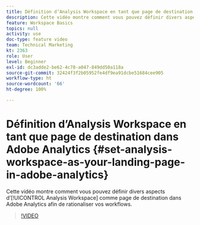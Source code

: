 ```yaml
---
title: Définition dʼAnalysis Workspace en tant que page de destination dans Adobe Analytics
description: Cette vidéo montre comment vous pouvez définir divers aspects d’Analysis Workspace comme page de destination dans Adobe Analytics afin de rationaliser vos workflows.
feature: Workspace Basics
topics: null
activity: use
doc-type: feature video
team: Technical Marketing
kt: 2363
role: User
level: Beginner
exl-id: dc3adde2-be62-4c78-a047-849dd50a118a
source-git-commit: 32424f3f2b05952fe4df9ea91dcbe51684cee905
workflow-type: ht
source-wordcount: '66'
ht-degree: 100%

---
```


# Définition dʼAnalysis Workspace en tant que page de destination dans Adobe Analytics {#set-analysis-workspace-as-your-landing-page-in-adobe-analytics}

Cette vidéo montre comment vous pouvez définir divers aspects d’[!UICONTROL Analysis Workspace] comme page de destination dans Adobe Analytics afin de rationaliser vos workflows.

>[!VIDEO](https://video.tv.adobe.com/v/25459/?quality=12)
